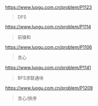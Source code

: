 https://www.luogu.com.cn/problem/P1123

> DFS

https://www.luogu.com.cn/problem/P1114

> 前缀和

https://www.luogu.com.cn/problem/P1106

> 贪心

https://www.luogu.com.cn/problem/P1141

>    BFS求联通块

https://www.luogu.com.cn/problem/P1209

> 贪心/排序
